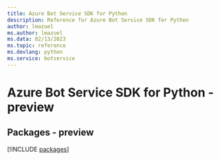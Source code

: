 ```yaml
---
title: Azure Bot Service SDK for Python
description: Reference for Azure Bot Service SDK for Python
author: lmazuel
ms.author: lmazuel
ms.data: 02/13/2023
ms.topic: reference
ms.devlang: python
ms.service: botservice
---
```

# Azure Bot Service SDK for Python - preview
## Packages - preview
[!INCLUDE [packages](bot-service-index.md)]